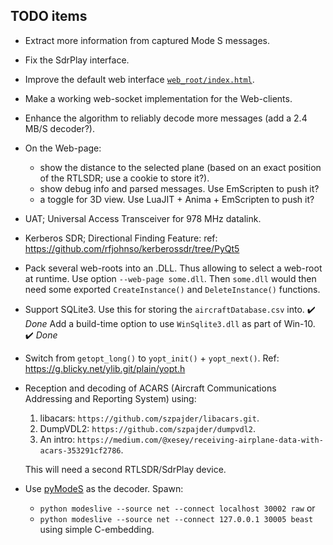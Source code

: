 ## TODO items

* Extract more information from captured Mode S messages.

* Fix the SdrPlay interface.

* Improve the default web interface [`web_root/index.html`](web_root/index.html).

* Make a working web-socket implementation for the Web-clients.

* Enhance the algorithm to reliably decode more messages (add a 2.4 MB/S decoder?).

* On the Web-page:
  - show the distance to the selected plane
    (based on an exact position of the RTLSDR; use a cookie to store it?).
  - show debug info and parsed messages. Use EmScripten to push it?
  - a toggle for 3D view. Use LuaJIT + Anima + EmScripten to push it?

* UAT; Universal Access Transceiver for 978 MHz datalink.

* Kerberos SDR; Directional Finding Feature:
    ref: https://github.com/rfjohnso/kerberossdr/tree/PyQt5

* Pack several web-roots into an .DLL. Thus allowing to select a
  web-root at runtime. Use option `--web-page some.dll`.
  Then `some.dll` would then need some exported `CreateInstance()` and `DeleteInstance()`
  functions.

* Support SQLite3. Use this for storing the `aircraftDatabase.csv` into. :heavy_check_mark: *Done*
  Add a build-time option to use `WinSqlite3.dll` as part of Win-10.     :heavy_check_mark: *Done*

* Switch from `getopt_long()` to `yopt_init()` + `yopt_next()`.
  Ref: https://g.blicky.net/ylib.git/plain/yopt.h

* Reception and decoding of ACARS (Aircraft Communications Addressing and Reporting System)
  using:
    1)  libacars: `https://github.com/szpajder/libacars.git`.
    2)  DumpVDL2:  `https://github.com/szpajder/dumpvdl2`.
    3)  An intro:  `https://medium.com/@xesey/receiving-airplane-data-with-acars-353291cf2786`.

  This will need a second RTLSDR/SdrPlay device.

* Use [pyModeS](https://github.com/junzis/pyModeS.git) as the decoder. Spawn:
   * `python modeslive --source net --connect localhost 30002 raw` or
   * `python modeslive --source net --connect 127.0.0.1 30005 beast`
   using simple C-embedding.

